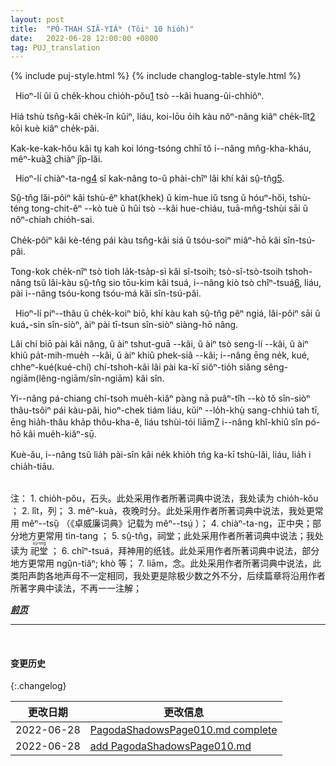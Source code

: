 ```yaml
---
layout: post
title:  "PÓ-THAH SIÂ-YIÁᴺ (Tŏiⁿ 10 hio̍h)"
date:   2022-06-28 12:00:00 +0800
tag: PUJ_translation
---
```


{% include puj-style.html %}
{% include changlog-table-style.html %}

<!-- There was a strong stone wall around the village. -->
&nbsp;&nbsp;Hioⁿ-lí ûi ŭ che̍k-khou chio̍h-pŏu<a href="#note_1" class="note">1</a> tsò &#x002D;&#x002D;kâi huang-ûi-chhiôⁿ.
<!-- The houses were all only one storey high, and the streets were so narrow that it was more convenient for two persons to walk in file than side by side. -->
Hiá tshù tsn̂g-kâi che̍k-în kûiⁿ, liáu, koi-lōu o̍ih kàu nŏⁿ-nâng kiâⁿ che̍k-lît<a href="#note_2" class="note">2</a> kōi kuè kiâⁿ che̍k-pâi.
<!-- The pigs and chickens lived in the streets, before the door of the family to which they belonged, and went indoors at night. -->
Kak-ke-kak-hŏu kâi tṳ kah koi lóng-tsóng chhī tŏ i&#x002D;&#x002D;nâng mn̂g-kha-kháu, mêⁿ-kuà<a href="#note_3" class="note">3</a> chiàⁿ jîp-lăi.

<!-- In the centre of the village was an ancestral hall, toward the building of which all had contributed. -->
&nbsp;&nbsp;Hioⁿ-lí chiàⁿ-ta-ng<a href="#note_4" class="note">4</a> sĭ kak-nâng to-ŭ phài-chîⁿ lâi khí kâi sṳ̂-tn̂g<a href="#note_5" class="note">5</a>.
<!-- It had carved and gilded flowers, crabs and tigers ornamenting the bare beams of the roof inside, porcelain flowers and birds on the ridgepole outside, and stone lions at the door. -->
Sṳ̂-tn̂g lăi-pôiⁿ kâi tshù-êⁿ khat(khek) ŭ kim-hue iŭ tsng ŭ hóuⁿ-hŏi, tshù-téng tong-chit-êⁿ &#x002D;&#x002D;kò tuè ŭ hûi tsò &#x002D;&#x002D;kâi hue-chiáu, tuā-mn̂g-tshùi sāi ŭ nŏⁿ-chiah chio̍h-sai.
<!-- On one side were shelves full of little wooden tablets, with the names of ancestors thereon. -->
Che̍k-pôiⁿ kâi kè-téng pái kàu tsn̂g-kâi siá ŭ tsóu-soiⁿ miâⁿ-hō kâi sîn-tsú-pâi. 
<!-- At festivals, of which there are sixty-four in the Chinese year, people came and burned pieces of gilt paper, called spirit-money, and worshipped the tablets of their dead grandfathers and grandmothers. -->
Tong-kok che̍k-nîⁿ tsò tioh la̍k-tsa̍p-sì kâi sî-tsoih; tsò-sî-tsò-tsoih tshoh-nâng tsŭ lâi-kàu sṳ̂-tn̂g sio tōu-kim kâi tsuá, i&#x002D;&#x002D;nâng kiò tsò chîⁿ-tsuá<a href="#note_6" class="note">6</a>, liáu, pài i&#x002D;&#x002D;nâng tsóu-kong tsóu-má kâi sîn-tsú-pâi.

<!-- On the outskirts of the village was a temple, as handsomely built as the ancestral hall, and containing, for the convenience of those who preferred one god to another, the images of several gods. -->
&nbsp;&nbsp;Hioⁿ-lí piⁿ&#x002D;&#x002D;thâu ŭ che̍k-koiⁿ biō, khí kàu kah sṳ̂-tn̂g pêⁿ ngiá, lăi-pôiⁿ sāi ŭ kuá₊-sin sîn-siòⁿ, àiⁿ pài tī-tsun sîn-siòⁿ siàng-hō nâng.
<!-- To this temple came those who were going on a journey, those who had some business project in mind, those who wanted some especial thing, and those who feared some calamity, to worship and to make offerings of meats, cakes, and fruit to whichever god they thought had greatest influence on their particular case. -->Lâi chí biō pài kâi nâng, ŭ àiⁿ tshut-guā &#x002D;&#x002D;kâi, ŭ àiⁿ tsò seng-lí &#x002D;&#x002D;kâi, ŭ àiⁿ khiû pa̍t-mih-mue̍h &#x002D;&#x002D;kâi, ŭ àiⁿ khiû phek-siâ &#x002D;&#x002D;kâi; i&#x002D;&#x002D;nâng ēng ne̍k, kué, chheⁿ-kué(kué-chí) chí-tshoh-kâi lâi pài ka-kī siŏⁿ-tio̍h siăng sêng-ngiām(lêng-ngiām/sîn-ngiām) kâi sîn. 
<!-- They put the food on dishe in rows before the god, lighted incense-sticks to burn before him, and then got down on their hands and knees, and knocked their foreheads on the floor, explaining meanwhile their desires. -->
Yi&#x002D;&#x002D;nâng pá-chiang chí-tsoh mue̍h-kiăⁿ pàng nā puâⁿ-tîh &#x002D;&#x002D;kò tŏ sîn-siòⁿ thâu-tsôiⁿ pái kàu-pâi, hioⁿ-chek tiám liáu, kŭiⁿ &#x002D;&#x002D;lo̍h-khṳ̀ sang-chhiú tah tī, ēng hia̍h-thâu kha̍p thôu-kha-ĕ, liáu tshùi-tói liām<a href="#note_7" class="note">7</a> i&#x002D;&#x002D;nâng khî-khiû sîn pó-hō kâi mue̍h-kiăⁿ-sṳ̄.
<!-- Then they took away the meats offered to idols and ate them in their own houses. -->
Kuè-ău, i&#x002D;&#x002D;nâng tsŭ lia̍h pài-sîn kâi ne̍k khio̍h tńg ka-kī tshù-lăi, liáu, lia̍h i chia̍h-tiāu.

<br>
注：
1. <span id="note_1">chio̍h-pŏu，石头。此处采用作者所著词典中说法，我处读为 chio̍h-kŏu ；</span>
2. <span id="note_2">lît，列；</span>
3. <span id="note_3">mêⁿ-kuà，夜晚时分。此处采用作者所著词典中说法，我处更常用 mêⁿ&#x002D;&#x002D;tsṳ̏ （《卓威廉词典》记载为 mêⁿ&#x002D;&#x002D;tsṳ́ ）；</span>
4. <span id="note_4">chiàⁿ-ta-ng，正中央；部分地方更常用 tìn-tang ；</span>
5. <span id="note_5">sṳ̂-tn̂g，祠堂；此处采用作者所著词典中说法；我处读为
<ruby style="ruby-position:over">
	<rb class="markup_main">祀堂</rb>
	<rp>(</rp><rt class="markup_over">sṳ̆-tn̂g</rt><rp>)</rp>
</ruby>；</span>
6. <span id="note_6">chîⁿ-tsuá，拜神用的纸钱。此处采用作者所著词典中说法，部分地方更常用 ngṳ̂n-tiăⁿ; khò 等；</span>
7. <span id="note_7">liām，念。此处采用作者所著词典中说法，此类阳声韵各地声母不一定相同，我处更是除极少数之外不分，后续篇章将沿用作者所著字典中读法，不再一一注解；</span>
<br>


***[前页](PagodaShadowsPage009.html)***
<!-- ***[后页](PagodaShadowsPage011.html)*** -->


---
<br>

#### 变更历史

{:.changelog}

| 更改日期 | 更改信息 |
| --- | --- |
| 2022-06-28 | <a href="https://github.com/DonAnthonyLee/DonAnthonyLee.github.io/commit/02701ae13aba883b680c53b11f23121948be9670" target="_blank">PagodaShadowsPage010.md complete</a> |
| 2022-06-28 | <a href="https://github.com/DonAnthonyLee/DonAnthonyLee.github.io/commit/d4c5ad8236ebff44941baecd1e03312ac7c6b8e0" target="_blank">add PagodaShadowsPage010.md</a> |
